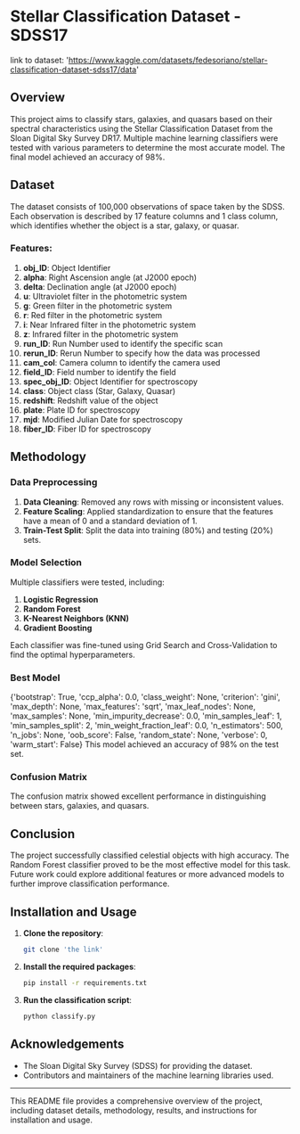 
# Stellar Classification Dataset - SDSS17
link to dataset: 'https://www.kaggle.com/datasets/fedesoriano/stellar-classification-dataset-sdss17/data'
## Overview

This project aims to classify stars, galaxies, and quasars based on their spectral characteristics using the Stellar Classification Dataset from the Sloan Digital Sky Survey DR17. Multiple machine learning classifiers were tested with various parameters to determine the most accurate model. The final model achieved an accuracy of 98%.

## Dataset

The dataset consists of 100,000 observations of space taken by the SDSS. Each observation is described by 17 feature columns and 1 class column, which identifies whether the object is a star, galaxy, or quasar.

### Features:
1. **obj_ID**: Object Identifier
2. **alpha**: Right Ascension angle (at J2000 epoch)
3. **delta**: Declination angle (at J2000 epoch)
4. **u**: Ultraviolet filter in the photometric system
5. **g**: Green filter in the photometric system
6. **r**: Red filter in the photometric system
7. **i**: Near Infrared filter in the photometric system
8. **z**: Infrared filter in the photometric system
9. **run_ID**: Run Number used to identify the specific scan
10. **rerun_ID**: Rerun Number to specify how the data was processed
11. **cam_col**: Camera column to identify the camera used
12. **field_ID**: Field number to identify the field
13. **spec_obj_ID**: Object Identifier for spectroscopy
14. **class**: Object class (Star, Galaxy, Quasar)
15. **redshift**: Redshift value of the object
16. **plate**: Plate ID for spectroscopy
17. **mjd**: Modified Julian Date for spectroscopy
18. **fiber_ID**: Fiber ID for spectroscopy

## Methodology

### Data Preprocessing
1. **Data Cleaning**: Removed any rows with missing or inconsistent values.
2. **Feature Scaling**: Applied standardization to ensure that the features have a mean of 0 and a standard deviation of 1.
3. **Train-Test Split**: Split the data into training (80%) and testing (20%) sets.

### Model Selection
Multiple classifiers were tested, including:
1. **Logistic Regression**
2. **Random Forest**
3. **K-Nearest Neighbors (KNN)**
4. **Gradient Boosting**

Each classifier was fine-tuned using Grid Search and Cross-Validation to find the optimal hyperparameters.

### Best Model
{'bootstrap': True,
 'ccp_alpha': 0.0,
 'class_weight': None,
 'criterion': 'gini',
 'max_depth': None,
 'max_features': 'sqrt',
 'max_leaf_nodes': None,
 'max_samples': None,
 'min_impurity_decrease': 0.0,
 'min_samples_leaf': 1,
 'min_samples_split': 2,
 'min_weight_fraction_leaf': 0.0,
 'n_estimators': 500,
 'n_jobs': None,
 'oob_score': False,
 'random_state': None,
 'verbose': 0,
 'warm_start': False}
This model achieved an accuracy of 98% on the test set.


### Confusion Matrix
The confusion matrix showed excellent performance in distinguishing between stars, galaxies, and quasars.

## Conclusion

The project successfully classified celestial objects with high accuracy. The Random Forest classifier proved to be the most effective model for this task. Future work could explore additional features or more advanced models to further improve classification performance.

## Installation and Usage

1. **Clone the repository**:
    ```bash
    git clone 'the link'
    ```
2. **Install the required packages**:
    ```bash
    pip install -r requirements.txt
    ```
3. **Run the classification script**:
    ```bash
    python classify.py
    ```

## Acknowledgements

- The Sloan Digital Sky Survey (SDSS) for providing the dataset.
- Contributors and maintainers of the machine learning libraries used.

---

This README file provides a comprehensive overview of the project, including dataset details, methodology, results, and instructions for installation and usage.
